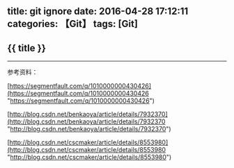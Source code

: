 title: git ignore
date: 2016-04-28 17:12:11
categories: 【Git】
tags: [Git]
---
## {{ title }} ##

---

参考资料：

[https://segmentfault.com/q/1010000000430426](https://segmentfault.com/q/1010000000430426 "https://segmentfault.com/q/1010000000430426")

[http://blog.csdn.net/benkaoya/article/details/7932370](http://blog.csdn.net/benkaoya/article/details/7932370 "http://blog.csdn.net/benkaoya/article/details/7932370")

[http://blog.csdn.net/cscmaker/article/details/8553980](http://blog.csdn.net/cscmaker/article/details/8553980 "http://blog.csdn.net/cscmaker/article/details/8553980")